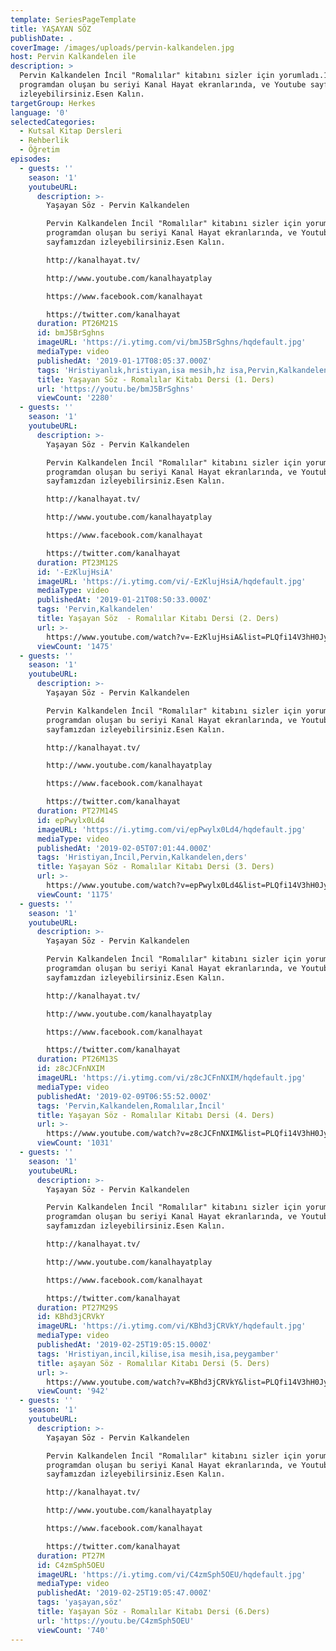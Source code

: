 ```yaml
---
template: SeriesPageTemplate
title: YAŞAYAN SÖZ
publishDate: .
coverImage: /images/uploads/pervin-kalkandelen.jpg
host: Pervin Kalkandelen ile
description: >
  Pervin Kalkandelen İncil "Romalılar" kitabını sizler için yorumladı.10
  programdan oluşan bu seriyi Kanal Hayat ekranlarında, ve Youtube sayfamızdan
  izleyebilirsiniz.Esen Kalın.
targetGroup: Herkes
language: '0'
selectedCategories:
  - Kutsal Kitap Dersleri
  - Rehberlik
  - Öğretim
episodes:
  - guests: ''
    season: '1'
    youtubeURL:
      description: >-
        Yaşayan Söz - Pervin Kalkandelen

        Pervin Kalkandelen İncil "Romalılar" kitabını sizler için yorumladı.10
        programdan oluşan bu seriyi Kanal Hayat ekranlarında, ve Youtube
        sayfamızdan izleyebilirsiniz.Esen Kalın.

        http://kanalhayat.tv/

        http://www.youtube.com/kanalhayatplay

        https://www.facebook.com/kanalhayat

        https://twitter.com/kanalhayat
      duration: PT26M21S
      id: bmJ5BrSghns
      imageURL: 'https://i.ytimg.com/vi/bmJ5BrSghns/hqdefault.jpg'
      mediaType: video
      publishedAt: '2019-01-17T08:05:37.000Z'
      tags: 'Hristiyanlık,hristiyan,isa mesih,hz isa,Pervin,Kalkandelen'
      title: Yaşayan Söz - Romalılar Kitabı Dersi (1. Ders)
      url: 'https://youtu.be/bmJ5BrSghns'
      viewCount: '2280'
  - guests: ''
    season: '1'
    youtubeURL:
      description: >-
        Yaşayan Söz - Pervin Kalkandelen

        Pervin Kalkandelen İncil "Romalılar" kitabını sizler için yorumladı.10
        programdan oluşan bu seriyi Kanal Hayat ekranlarında, ve Youtube
        sayfamızdan izleyebilirsiniz.Esen Kalın.

        http://kanalhayat.tv/

        http://www.youtube.com/kanalhayatplay

        https://www.facebook.com/kanalhayat

        https://twitter.com/kanalhayat
      duration: PT23M12S
      id: '-EzKlujHsiA'
      imageURL: 'https://i.ytimg.com/vi/-EzKlujHsiA/hqdefault.jpg'
      mediaType: video
      publishedAt: '2019-01-21T08:50:33.000Z'
      tags: 'Pervin,Kalkandelen'
      title: Yaşayan Söz  - Romalılar Kitabı Dersi (2. Ders)
      url: >-
        https://www.youtube.com/watch?v=-EzKlujHsiA&list=PLQfi14V3hH0Jy_0ZLnwx_C68OIiO3UDoJ&index=3&t=0s
      viewCount: '1475'
  - guests: ''
    season: '1'
    youtubeURL:
      description: >-
        Yaşayan Söz - Pervin Kalkandelen

        Pervin Kalkandelen İncil "Romalılar" kitabını sizler için yorumladı.10
        programdan oluşan bu seriyi Kanal Hayat ekranlarında, ve Youtube
        sayfamızdan izleyebilirsiniz.Esen Kalın.

        http://kanalhayat.tv/

        http://www.youtube.com/kanalhayatplay

        https://www.facebook.com/kanalhayat

        https://twitter.com/kanalhayat
      duration: PT27M14S
      id: epPwylx0Ld4
      imageURL: 'https://i.ytimg.com/vi/epPwylx0Ld4/hqdefault.jpg'
      mediaType: video
      publishedAt: '2019-02-05T07:01:44.000Z'
      tags: 'Hristiyan,İncil,Pervin,Kalkandelen,ders'
      title: Yaşayan Söz - Romalılar Kitabı Dersi (3. Ders)
      url: >-
        https://www.youtube.com/watch?v=epPwylx0Ld4&list=PLQfi14V3hH0Jy_0ZLnwx_C68OIiO3UDoJ&index=4&t=0s
      viewCount: '1175'
  - guests: ''
    season: '1'
    youtubeURL:
      description: >-
        Yaşayan Söz - Pervin Kalkandelen

        Pervin Kalkandelen İncil "Romalılar" kitabını sizler için yorumladı.10
        programdan oluşan bu seriyi Kanal Hayat ekranlarında, ve Youtube
        sayfamızdan izleyebilirsiniz.Esen Kalın.

        http://kanalhayat.tv/

        http://www.youtube.com/kanalhayatplay

        https://www.facebook.com/kanalhayat

        https://twitter.com/kanalhayat
      duration: PT26M13S
      id: z8cJCFnNXIM
      imageURL: 'https://i.ytimg.com/vi/z8cJCFnNXIM/hqdefault.jpg'
      mediaType: video
      publishedAt: '2019-02-09T06:55:52.000Z'
      tags: 'Pervin,Kalkandelen,Romalılar,İncil'
      title: Yaşayan Söz - Romalılar Kitabı Dersi (4. Ders)
      url: >-
        https://www.youtube.com/watch?v=z8cJCFnNXIM&list=PLQfi14V3hH0Jy_0ZLnwx_C68OIiO3UDoJ&index=5&t=0s
      viewCount: '1031'
  - guests: ''
    season: '1'
    youtubeURL:
      description: >-
        Yaşayan Söz - Pervin Kalkandelen

        Pervin Kalkandelen İncil "Romalılar" kitabını sizler için yorumladı.10
        programdan oluşan bu seriyi Kanal Hayat ekranlarında, ve Youtube
        sayfamızdan izleyebilirsiniz.Esen Kalın.

        http://kanalhayat.tv/

        http://www.youtube.com/kanalhayatplay

        https://www.facebook.com/kanalhayat

        https://twitter.com/kanalhayat
      duration: PT27M29S
      id: KBhd3jCRVkY
      imageURL: 'https://i.ytimg.com/vi/KBhd3jCRVkY/hqdefault.jpg'
      mediaType: video
      publishedAt: '2019-02-25T19:05:15.000Z'
      tags: 'Hristiyan,incil,kilise,isa mesih,isa,peygamber'
      title: aşayan Söz - Romalılar Kitabı Dersi (5. Ders)
      url: >-
        https://www.youtube.com/watch?v=KBhd3jCRVkY&list=PLQfi14V3hH0Jy_0ZLnwx_C68OIiO3UDoJ&index=6&t=0s
      viewCount: '942'
  - guests: ''
    season: '1'
    youtubeURL:
      description: >-
        Yaşayan Söz - Pervin Kalkandelen

        Pervin Kalkandelen İncil "Romalılar" kitabını sizler için yorumladı.10
        programdan oluşan bu seriyi Kanal Hayat ekranlarında, ve Youtube
        sayfamızdan izleyebilirsiniz.Esen Kalın.

        http://kanalhayat.tv/

        http://www.youtube.com/kanalhayatplay

        https://www.facebook.com/kanalhayat

        https://twitter.com/kanalhayat
      duration: PT27M
      id: C4zmSph5OEU
      imageURL: 'https://i.ytimg.com/vi/C4zmSph5OEU/hqdefault.jpg'
      mediaType: video
      publishedAt: '2019-02-25T19:05:47.000Z'
      tags: 'yaşayan,söz'
      title: Yaşayan Söz - Romalılar Kitabı Dersi (6.Ders)
      url: 'https://youtu.be/C4zmSph5OEU'
      viewCount: '740'
---
```


